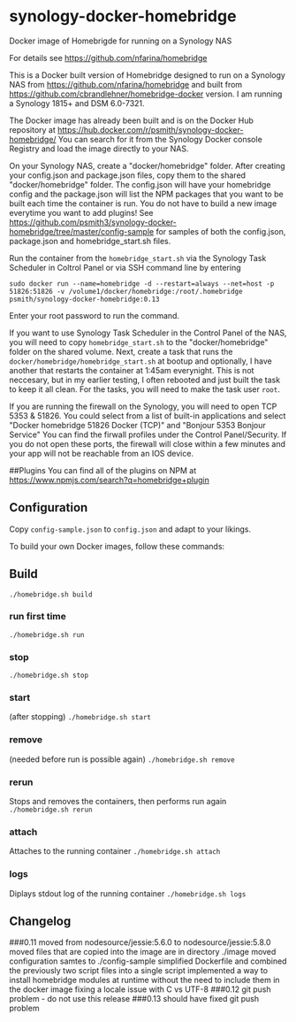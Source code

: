 
# synology-docker-homebridge

Docker image of Homebrigde for running on a Synology NAS

For details see https://github.com/nfarina/homebridge

This is a Docker built version of Homebridge designed to run on a Synology NAS from https://github.com/nfarina/homebridge and built from https://github.com/cbrandlehner/homebridge-docker version. I am running a Synology 1815+ and DSM 6.0-7321.

The Docker image has already been built and is on the Docker Hub repository at https://hub.docker.com/r/psmith/synology-docker-homebridge/ 
You can search for it from the Synology Docker console Registry and load the image directly to your NAS.

On your Synology NAS, create a "docker/homebridge" folder. After creating your config.json and package.json files, copy them to the shared "docker/homebridge" folder. The config.json will have your homebridge config and the package.json will list the NPM packages that you want to be built each time the container is run. You do not have to build a new image everytime you want to add plugins! See https://github.com/psmith3/synology-docker-homebridge/tree/master/config-sample for samples of both the config.json, package.json and homebridge_start.sh files.

Run the container from the `homebridge_start.sh` via the Synology Task Scheduler in Coltrol Panel or via SSH command line by entering

`sudo docker run --name=homebridge -d --restart=always --net=host -p 51826:51826 -v /volume1/docker/homebridge:/root/.homebridge psmith/synology-docker-homebridge:0.13`

Enter your root password to run the command.

If you want to use Synology Task Scheduler in the Control Panel of the NAS, you will need to copy `homebridge_start.sh` to the "docker/homebridge" folder on the shared volume. Next, create a task that runs the `docker/homebridge/homebridge_start.sh` at bootup and optionally, I have another that restarts the container at 1:45am everynight. This is not neccesary, but in my earlier testing, I often rebooted and just built the task to keep it all clean. For the tasks, you will need to make the task user `root`.

If you are running the firewall on the Synology, you will need to open TCP 5353 & 51826. You could select from a list of built-in applications and select "Docker homebridge 51826 Docker (TCP)" and "Bonjour 5353 Bonjour Service" You can find the firwall profiles under the Control Panel/Security. If you do not open these ports, the firewall will close within a few minutes and your app will not be reachable from an IOS device.

##Plugins
You can find all of the plugins on NPM at https://www.npmjs.com/search?q=homebridge+plugin 

## Configuration
Copy `config-sample.json` to `config.json` and adapt to your likings.

To build your own Docker images, follow these commands:

## Build
`./homebridge.sh build`

### run first time
`./homebridge.sh run`

### stop
`./homebridge.sh stop`

### start
(after stopping)
`./homebridge.sh start`

### remove
(needed before run is possible again)
`./homebridge.sh remove`

### rerun
Stops and removes the containers, then performs run again
`./homebridge.sh rerun`

### attach
Attaches to the running container
`./homebridge.sh attach`

### logs
Diplays stdout log of the running container
`./homebridge.sh logs`

## Changelog
###0.11
moved from nodesource/jessie:5.6.0 to nodesource/jessie:5.8.0
moved files that are copied into the image are in directory ./image
moved configuration samtes to ./config-sample
simplified Dockerfile and combined the previously two script files into a single script
implemented a way to install homebridge modules at runtime without the need to include them in the docker image
fixing a locale issue with C vs UTF-8
###0.12
git push problem - do not use this release
###0.13
should have fixed git push problem
